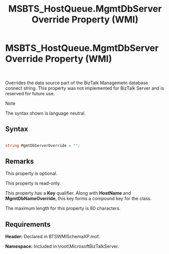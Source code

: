 ﻿---
title: MSBTS_HostQueue.MgmtDbServerOverride Property (WMI)
TOCTitle: MSBTS_HostQueue.MgmtDbServerOverride Property (WMI)
ms:assetid: 13b369e3-8ba2-4414-8368-5268c873c827
ms:mtpsurl: https://msdn.microsoft.com/en-us/library/Aa547626(v=BTS.80)
ms:contentKeyID: 51526386
ms.date: 08/30/2017
mtps_version: v=BTS.80
---

# MSBTS\_HostQueue.MgmtDbServerOverride Property (WMI)

 

Overrides the data source part of the BizTalk Managemetn database connect string. This property was not implemented for BizTalk Server and is reserved for future use.


> [!NOTE]
> <P>The syntax shown is language neutral.</P>



## Syntax

```C#
  
string MgmtDbServerOverride = "";  
```

## Remarks

This property is optional.

This property is read-only.

This property has a **Key** qualifier. Along with **HostName** and **MgmtDbNameOverride**, this key forms a compound key for the class.

The maximum length for this property is 80 characters.

## Requirements

**Header:** Declared in BTSWMISchemaXP.mof.

**Namespace:** Included in \\root\\MicrosoftBizTalkServer.

